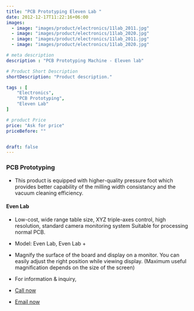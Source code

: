 ```yaml
---
title: "PCB Prototyping Eleven Lab "
date: 2012-12-17T11:22:16+06:00
images: 
  - image: "images/product/electronics/11lab_2011.jpg"
  - image: "images/product/electronics/11lab_2020.jpg"
  - image: "images/product/electronics/11lab_2011.jpg"
  - image: "images/product/electronics/11lab_2020.jpg"

# meta description
description : "PCB Prototyping Machine - Eleven lab"

# Product Short Description
shortDescription: "Product description."

tags : [
    "Electronics", 
    "PCB Prototyping",
    "Eleven Lab"
]

# product Price
price: "Ask for price"
priceBefore: ""


draft: false
---
```


 ### PCB Prototyping
* This product is equipped with higher-quality pressure foot which provides better capability of the milling width consistancy and the vacuum cleaning efficiency.

#### Even Lab

* Low-cost, wide range table size, XYZ triple-axes control, high resolution,
standard camera monitoring system
Suitable for processing normal PCB.


* Model: Even Lab, Even Lab +

* Magnify the surface of the board and display on a monitor.
You can easily adjust the right position while viewing display.
(Maximum useful magnification depends on the size of the screen)

* For information & inquiry,
* [Call now](callto:+8801517182063)
* [Email now](mailto:sales@enviotech.com.bd)